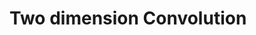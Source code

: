 <h1>Two dimension Convolution</h1>
<a href="Viewer/ViewerJS/#../Viewer/Data.odt">
<a href="https://rawgit.com/DanDayz/Hpc/master/Convolution_2d/Readme.md">
